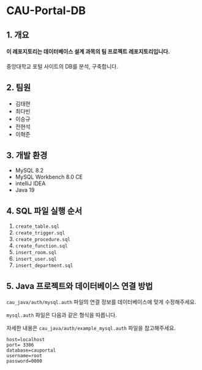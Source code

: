 # CAU-Portal-DB

## 1. 개요

#### 이 레포지토리는 데이터베이스 설계 과목의 팀 프로젝트 레포지토리입니다.

중앙대학교 포털 사이트의 DB를 분석, 구축합니다.

## 2. 팀원

- 김태현
- 최다빈
- 이승규
- 전현석
- 이혁준

## 3. 개발 환경

- MySQL 8.2
- MySQL Workbench 8.0 CE
- intelliJ IDEA
- Java 19

## 4. SQL 파일 실행 순서

1. `create_table.sql`
2. `create_trigger.sql`
3. `create_procedure.sql`
4. `create_function.sql`
5. `insert_room.sql`
6. `insert_user.sql`
7. `insert_department.sql`

## 5. Java 프로젝트와 데이터베이스 연결 방법 
`cau_java/auth/mysql.auth` 파일의 연결 정보를 데이터베이스에 맞게 수정해주세요.

`mysql.auth` 파일은 다음과 같은 형식을 따릅니다. 

자세한 내용은 `cau_java/auth/example_mysql.auth` 파일을 참고해주세요.

``` {text}
host=localhost
port= 3306
database=cauportal
username=root
password=0000
```